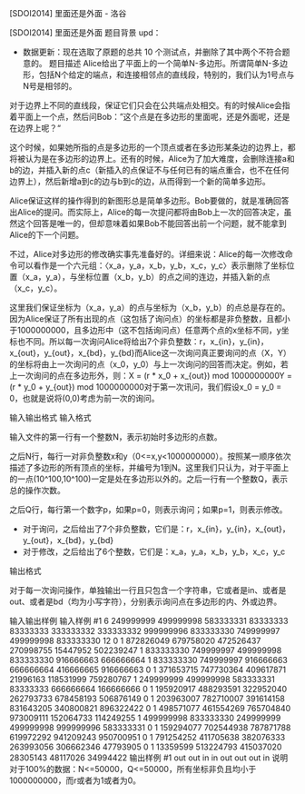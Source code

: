 



[SDOI2014] 里面还是外面 - 洛谷














[SDOI2014] 里面还是外面
题目背景
upd：

- 数据更新：现在选取了原题的总共 10 个测试点，并删除了其中两个不符合题意的。
题目描述
Alice给出了平面上的一个简单N-多边形。所谓简单N-多边形，包括N个给定的端点，和连接相邻点的直线段，特别的，我们认为1号点与N号是相邻的。

对于边界上不同的直线段，保证它们只会在公共端点处相交。有的时候Alice会指着平面上一个点，然后问Bob：”这个点是在多边形的里面呢，还是外面呢，还是在边界上呢？“

这个时候，如果她所指的点是多边形的一个顶点或者在多边形某条边的边界上，都将被认为是在多边形的边界上。还有的时候，Alice为了加大难度，会删除连接a和b的边，并插入新的点c（新插入的点保证不与任何已有的端点重合，也不在任何边界上），然后新增a到c的边与b到c的边，从而得到一个新的简单多边形。

Alice保证这样的操作得到的新图形总是简单多边形。Bob要做的，就是准确回答出Alice的提问。而实际上，Alice的每一次提问都将由Bob上一次的回答决定，虽然这个回答是唯一的，但却意味着如果Bob不能回答出前一个问题，就不能拿到Alice的下一个问题。

不过，Alice对多边形的修改确实事先准备好的。详细来说：Alice的每一次修改命令可以看作是一个六元组：〈x\_a，y\_a，x\_b，y\_b，x\_c，y\_c〉表示删除了坐标位置（x\_a，y\_a），与坐标位置（x\_b，y\_b）的点之间的连边，并插入新的点（x\_c，y\_c）。

这里我们保证坐标为（x\_a，y\_a）的点与坐标为（x\_b，y\_b）的点总是存在的。因为Alice保证了所有出现的点（这包括了询问点）的坐标都是非负整数，且都小于1000000000，且多边形中（这不包括询问点）任意两个点的x坐标不同，y坐标也不同。所以每一次询问Alice将给出7个非负整数：r，x\_{in}，y\_{in}，x\_{out}，y\_{out}，x\_{bd}，y\_{bd}而Alice这一次询问真正要询问的点（X，Y）的坐标将由上一次询问的点（x\_0，y\_0）与上一次询问的回答而决定。例如，若上一次询问的点在多边形外，则：X = (r \* x\_0 + x\_{out}) mod 1000000000Y = (r \* y\_0 + y\_{out}) mod 1000000000对于第一次讯问，我们假设x\_0 = y\_0 = 0，也就是说将(0,0)考虑为前一次的询问。

输入输出格式
输入格式

输入文件的第一行有一个整数N，表示初始时多边形的点数。

之后N行，每行一对非负整数x和y（0<=x,y<1000000000）。按照某一顺序依次描述了多边形的所有顶点的坐标，并编号为1到N。这里我们只认为，对于平面上的一点(10^100,10^100)一定是处在多边形以外的。之后一行有一个整数Q，表示总的操作次数。

之后Q行，每行第一个数字p，如果p=0，则表示询问；如果p=1，则表示修改。
- 对于询问，之后给出了7个非负整数，它们是：r，x\_{in}，y\_{in}，x\_{out}，y\_{out}，x\_{bd}，y\_{bd}
- 对于修改，之后给出了6个整数，它们是：x\_a，y\_a，x\_b，y\_b，x\_c，y\_c

输出格式

对于每一次询问操作，单独输出一行且只包含一个字符串，它或者是in、或者是out、或者是bd（均为小写字符），分别表示询问点在多边形的内、外或边界。

输入输出样例
输入样例 #1
6
249999999 499999998
583333331 83333333
83333333 333333332
333333332 999999996
833333330 749999997
499999998 833333330
12
0 1 872826049 679758020 472526437 270998755 15447952 502239247
1 833333330 749999997 499999998 833333330 916666663 666666664
1 833333330 749999997 916666663 666666664 416666665 916666663
0 1 371653715 747730364 409617871 21996163 118531999 759280767
1 249999999 499999998 583333331 83333333 666666664 166666666
0 1 195920917 488293591 322952040 262793733 678458193 506876149
0 1 203963007 782710007 391614158 831643205 340800821 896322422
0 1 498571077 461554269 765704840 973009111 152064733 114249255
1 499999998 833333330 249999999 499999998 999999996 583333331
0 1 159294077 702544938 787871788 619972292 941209243 950700951
0 1 791254252 411705638 382076333 263993056 306662346 47793905
0 1 13359599 513224793 415037020 28305143 48117026 34994422
输出样例 #1
out
out
in
in
out
out
out
in
说明
对于100%的数据：N<=50000，Q<=50000，所有坐标非负且均小于1000000000，而r或者为1或者为0。







